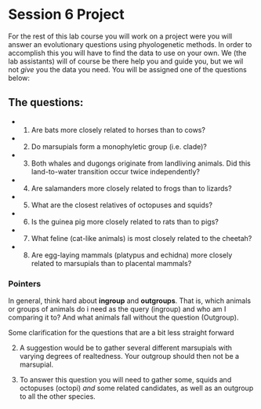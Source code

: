 # Session 6 Project

For the rest of this lab course you will work on a project were you will answer an evolutionary questions using phyologenetic methods. In order to accomplish this you will have to find the data to use on your own. We (the lab assistants) will of course be there help you and guide you, but we wil not _give_ you the data you need. You will be assigned one of the questions below:

## The questions:

* 1) Are bats more closely related to horses than to cows?

*  2) Do marsupials form a monophyletic group (i.e. clade)?
* 3) Both whales and dugongs originate from landliving animals. Did this land-to-water transition occur twice independently?

* 4) Are salamanders more closely related to frogs than to lizards?

* 5) What are the closest relatives of octopuses and squids?

* 6) Is the guinea pig more closely related to rats than to pigs?

* 7) What feline (cat-like animals) is most closely related to the cheetah?

* 8) Are egg-laying mammals (platypus and echidna) more closely related to marsupials than to placental mammals?


### Pointers 

In general, think hard about **ingroup** and **outgroups**. That is, which animals or groups of animals do i need as the query (ingroup) and who am I comparing it to?  And what animals fall without the question (Outgroup).

Some clarification for the questions that are a bit less straight forward


2) A suggestion would be to gather several different marsupials with varying degrees of realtedness. Your outgroup should then not be a marsupial.

5) To answer this question you will need to gather some, squids and octopuses (octopi) _and_ some related candidates, as well as an outgroup to all the other species. 
 
